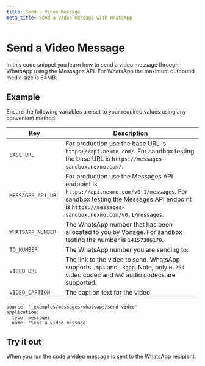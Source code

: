 ```yaml
---
title: Send a Video Message
meta_title: Send a Video message with WhatsApp
---
```


# Send a Video Message

In this code snippet you learn how to send a video message through WhatsApp using the Messages API. For WhatsApp the maximum outbound media size is 64MB.

## Example

Ensure the following variables are set to your required values using any convenient method:

Key | Description
-- | --
`BASE_URL` | For production use the base URL is `https://api.nexmo.com/`. For sandbox testing the base URL is `https://messages-sandbox.nexmo.com/`.
`MESSAGES_API_URL` | For production use the Messages API endpoint is `https://api.nexmo.com/v0.1/messages`. For sandbox testing the Messages API endpoint is `https://messages-sandbox.nexmo.com/v0.1/messages`.
`WHATSAPP_NUMBER` | The WhatsApp number that has been allocated to you by Vonage. For sandbox testing the number is `14157386170`.
`TO_NUMBER` | The WhatsApp number you are sending to.
`VIDEO_URL` | The link to the video to send. WhatsApp supports `.mp4` and `.3gpp`. Note, only `H.264` video codec and `AAC` audio codecs are supported.
`VIDEO_CAPTION` | The caption text for the video.

```code_snippets
source: '_examples/messages/whatsapp/send-video'
application:
  type: messages
  name: 'Send a video message'
```

## Try it out

When you run the code a video message is sent to the WhatsApp recipient.
